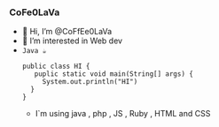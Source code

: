 ###  CoFe0LaVa
- 👋 Hi, I’m @CoFfEe0LaVa
- 👀 I’m interested in Web dev 
- `Java ☕️`
  ```
  public class HI {
     puplic static void main(String[] args) {
       System.out.println("HI")
    }
  }
  ```
  - I`m using java , php , JS , Ruby , HTML and CSS 

<!---
CoFfEe0LaVa/CoFfEe0LaVa is a ✨ special ✨ repository because its `README.md` (this file) appears on your GitHub profile.
You can click the Preview link to take a look at your changes.
--->
